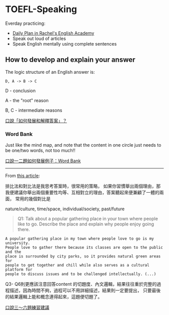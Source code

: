 # TOEFL-Speaking

Everday practicing:
- [Daily Plan in Rachel's English Academy](https://www.rachelsenglishacademy.com/enrollments?collection_id=139464)
- Speak out loud of articles
- Speak English mentally using complete sentences


## How to develop and explain your answer

The logic structure of an English answer is:

    D, A -> B -> C
 
 D - conclusion
 
 A - the "root" reason
 
 B, C - intermediate reasons

[口說「如何發展和解釋答案」？](http://sk2toefl.blogspot.com/p/earnest-toeflibt-tue-feb-2-232420-2016.html)


### Word Bank

Just like the mind map, and note that the content in one circle just needs to be one/two words, not too much!!


[口說一二題如何發展例子：Word Bank](http://sk2toefl.blogspot.com/p/david_20.html)

---

From [this article](http://sk2toefl.blogspot.com/p/blog-page_28.html):

排比法和對比法是我思考答案時，很常用的策略，
如果你習慣舉出兩個理由，那我便建議你舉出兩個重要性均等、互相對立的理由，答案聽起來便兼顧了一體的兩面，
常用的幾個對比是 

nature/culture, time/space, individual/society, past/future

> Q1: Talk about a popular gathering place in your town where people like to go.
    Describe the place and explain why people enjoy going there.

```
A popular gathering place in my town where people love to go is my university.
People love to gather there because its classes are open to the public and the
place is surrounded by city parks, so it provides natural green areas for
people to get together and chill while also serves as a cultural platform for
people to discuss issues and to be challenged intellectually. (...)
```

Q3- Q6則更應該注意回答content 的切題度、內文邏輯，結果往往重於完整的過程描述，因為時間不夠，過程可以不用詳細描述，結果則一定要提出，
只要最後的結果邏輯上能和概念連得起來，這題便切題了。



[口說三～六題練習建議](http://sk2toefl.blogspot.com/p/blog-page_95.html)

